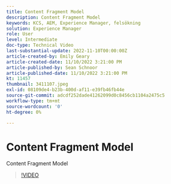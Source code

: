 ```yaml
---
title: Content Fragment Model
description: Content Fragment Model
keywords: KCS, AEM, Experience Manager, felsökning
solution: Experience Manager
role: User
level: Intermediate
doc-type: Technical Video
last-substantial-update: 2022-11-10T00:00:00Z
article-created-by: Emily Geary
article-created-date: 11/10/2022 3:21:00 PM
article-published-by: Sean Schnoor
article-published-date: 11/10/2022 3:21:00 PM
kt: 11457
thumbnail: 3411107.jpeg
exl-id: 08109de4-b23b-400d-af11-e39fb46fb44e
source-git-commit: adcdf252dade41262099d0c8456cb1104a2475c5
workflow-type: tm+mt
source-wordcount: '0'
ht-degree: 0%

---
```


# Content Fragment Model

Content Fragment Model

>[!VIDEO](https://video.tv.adobe.com/v/3411107/?quality=12&learn=on)
